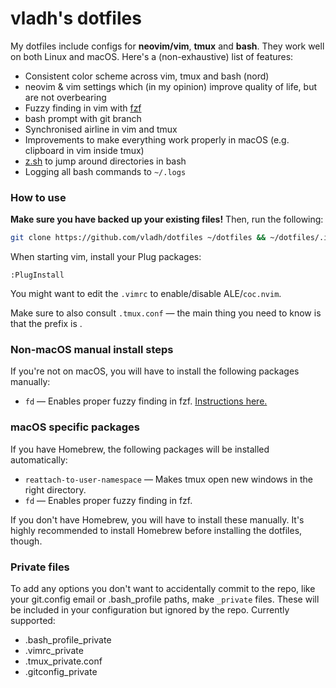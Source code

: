# vladh's dotfiles

My dotfiles include configs for **neovim/vim**, **tmux** and **bash**. They work well on
both Linux and macOS. Here's a (non-exhaustive) list of features:

* Consistent color scheme across vim, tmux and bash (nord)
* neovim & vim settings which (in my opinion) improve quality of life, but are not
  overbearing
* Fuzzy finding in vim with [fzf](https://github.com/junegunn/fzf)
* bash prompt with git branch
* Synchronised airline in vim and tmux
* Improvements to make everything work properly in macOS (e.g. clipboard in vim inside
  tmux)
* [z.sh](https://github.com/rupa/z) to jump around directories in bash
* Logging all bash commands to `~/.logs`

### How to use

**Make sure you have backed up your existing files!** Then, run the following:

```bash
git clone https://github.com/vladh/dotfiles ~/dotfiles && ~/dotfiles/.install.sh
```

When starting vim, install your Plug packages:

```
:PlugInstall
```

You might want to edit the `.vimrc` to enable/disable ALE/`coc.nvim`.

Make sure to also consult `.tmux.conf` — the main thing you need to know is that the
prefix is <C-q>.

### Non-macOS manual install steps

If you're not on macOS, you will have to install the following packages manually:

* `fd` — Enables proper fuzzy finding in fzf. [Instructions here.](https://github.com/sharkdp/fd)

### macOS specific packages

If you have Homebrew, the following packages will be installed automatically:

* `reattach-to-user-namespace` — Makes tmux open new windows in the right directory.
* `fd` — Enables proper fuzzy finding in fzf.

If you don't have Homebrew, you will have to install these manually. It's highly
recommended to install Homebrew before installing the dotfiles, though.

### Private files

To add any options you don't want to accidentally commit to the repo, like your git.config
email or .bash\_profile paths, make `_private` files. These will be included in your
configuration but ignored by the repo. Currently supported:

* .bash_profile_private
* .vimrc_private
* .tmux_private.conf
* .gitconfig_private
